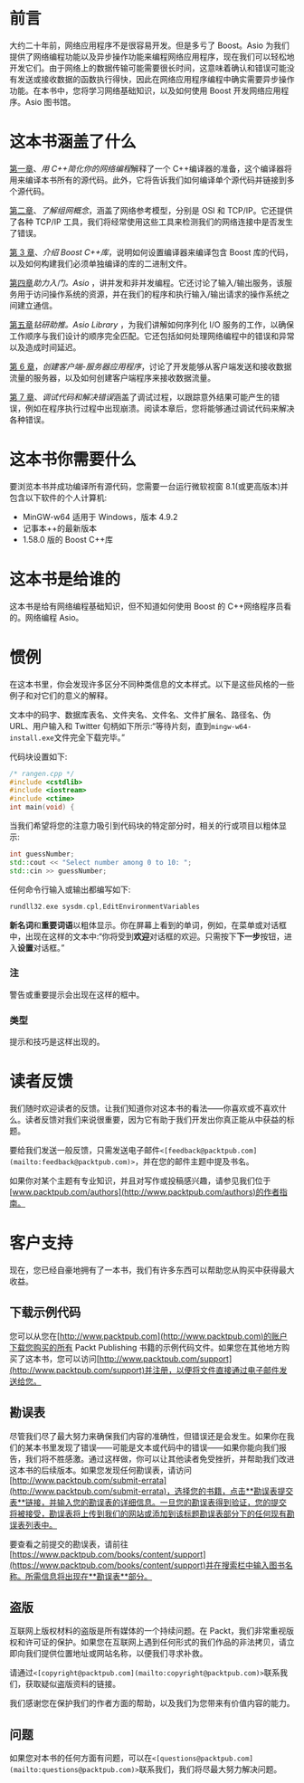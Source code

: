 # 前言

大约二十年前，网络应用程序不是很容易开发。但是多亏了 Boost。Asio 为我们提供了网络编程功能以及异步操作功能来编程网络应用程序，现在我们可以轻松地开发它们。由于网络上的数据传输可能需要很长时间，这意味着确认和错误可能没有发送或接收数据的函数执行得快，因此在网络应用程序编程中确实需要异步操作功能。在本书中，您将学习网络基础知识，以及如何使用 Boost 开发网络应用程序。Asio 图书馆。

# 这本书涵盖了什么

[第一章](1.html#page "Chapter 1. Simplifying Your Network Programming in C++")、*用 C++简化你的网络编程*解释了一个 C++编译器的准备，这个编译器将用来编译本书所有的源代码。此外，它将告诉我们如何编译单个源代码并链接到多个源代码。

[第二章](2.html#page "Chapter 2. Understanding the Networking Concepts")、*了解组网概念*，涵盖了网络参考模型，分别是 OSI 和 TCP/IP。它还提供了各种 TCP/IP 工具，我们将经常使用这些工具来检测我们的网络连接中是否发生了错误。

[第 3 章](3.html#page "Chapter 3. Introducing the Boost C++ Libraries")、*介绍 Boost C++库*，说明如何设置编译器来编译包含 Boost 库的代码，以及如何构建我们必须单独编译的库的二进制文件。

[第四章](4.html#page "Chapter 4. Getting Started with Boost.Asio")*助力入门。Asio* ，讲并发和非并发编程。它还讨论了输入/输出服务，该服务用于访问操作系统的资源，并在我们的程序和执行输入/输出请求的操作系统之间建立通信。

[第五章](5.html#page "Chapter 5. Delving into the Boost.Asio Library")*钻研助推。Asio Library* ，为我们讲解如何序列化 I/O 服务的工作，以确保工作顺序与我们设计的顺序完全匹配。它还包括如何处理网络编程中的错误和异常以及造成时间延迟。

[第 6 章](6.html#page "Chapter 6. Creating a Client-server Application")，*创建客户端-服务器应用程序*，讨论了开发能够从客户端发送和接收数据流量的服务器，以及如何创建客户端程序来接收数据流量。

[第 7 章](7.html#page "Chapter 7. Debugging the Code and Solving the Error")、*调试代码和解决错误*涵盖了调试过程，以跟踪意外结果可能产生的错误，例如在程序执行过程中出现崩溃。阅读本章后，您将能够通过调试代码来解决各种错误。

# 这本书你需要什么

要浏览本书并成功编译所有源代码，您需要一台运行微软视窗 8.1(或更高版本)并包含以下软件的个人计算机:

*   MinGW-w64 适用于 Windows，版本 4.9.2
*   记事本++的最新版本
*   1.58.0 版的 Boost C++库

# 这本书是给谁的

这本书是给有网络编程基础知识，但不知道如何使用 Boost 的 C++网络程序员看的。网络编程 Asio。

# 惯例

在这本书里，你会发现许多区分不同种类信息的文本样式。以下是这些风格的一些例子和对它们的意义的解释。

文本中的码字、数据库表名、文件夹名、文件名、文件扩展名、路径名、伪 URL、用户输入和 Twitter 句柄如下所示:“等待片刻，直到`mingw-w64-install.exe`文件完全下载完毕。”

代码块设置如下:

```cpp
/* rangen.cpp */
#include <cstdlib>
#include <iostream>
#include <ctime>
int main(void) {
```

当我们希望将您的注意力吸引到代码块的特定部分时，相关的行或项目以粗体显示:

```cpp
int guessNumber;
std::cout << "Select number among 0 to 10: ";
std::cin >> guessNumber;

```

任何命令行输入或输出都编写如下:

```cpp
rundll32.exe sysdm.cpl,EditEnvironmentVariables

```

**新名词**和**重要词语**以粗体显示。你在屏幕上看到的单词，例如，在菜单或对话框中，出现在这样的文本中:“你将受到**欢迎**对话框的欢迎。只需按下**下一步**按钮，进入**设置**对话框。”

### 注

警告或重要提示会出现在这样的框中。

### 类型

提示和技巧是这样出现的。

# 读者反馈

我们随时欢迎读者的反馈。让我们知道你对这本书的看法——你喜欢或不喜欢什么。读者反馈对我们来说很重要，因为它有助于我们开发出你真正能从中获益的标题。

要给我们发送一般反馈，只需发送电子邮件`<[feedback@packtpub.com](mailto:feedback@packtpub.com)>`，并在您的邮件主题中提及书名。

如果你对某个主题有专业知识，并且对写作或投稿感兴趣，请参见我们位于[www.packtpub.com/authors](http://www.packtpub.com/authors)的作者指南。

# 客户支持

现在，您已经自豪地拥有了一本书，我们有许多东西可以帮助您从购买中获得最大收益。

## 下载示例代码

您可以从您在[http://www.packtpub.com](http://www.packtpub.com)的账户下载您购买的所有 Packt Publishing 书籍的示例代码文件。如果您在其他地方购买了这本书，您可以访问[http://www.packtpub.com/support](http://www.packtpub.com/support)并注册，以便将文件直接通过电子邮件发送给您。

## 勘误表

尽管我们尽了最大努力来确保我们内容的准确性，但错误还是会发生。如果你在我们的某本书里发现了错误——可能是文本或代码中的错误——如果你能向我们报告，我们将不胜感激。通过这样做，你可以让其他读者免受挫折，并帮助我们改进这本书的后续版本。如果您发现任何勘误表，请访问[http://www.packtpub.com/submit-errata](http://www.packtpub.com/submit-errata)，选择您的书籍，点击**勘误表提交表**链接，并输入您的勘误表的详细信息。一旦您的勘误表得到验证，您的提交将被接受，勘误表将上传到我们的网站或添加到该标题勘误表部分下的任何现有勘误表列表中。

要查看之前提交的勘误表，请前往[https://www.packtpub.com/books/content/support](https://www.packtpub.com/books/content/support)并在搜索栏中输入图书名称。所需信息将出现在**勘误表**部分。

## 盗版

互联网上版权材料的盗版是所有媒体的一个持续问题。在 Packt，我们非常重视版权和许可证的保护。如果您在互联网上遇到任何形式的我们作品的非法拷贝，请立即向我们提供位置地址或网站名称，以便我们寻求补救。

请通过`<[copyright@packtpub.com](mailto:copyright@packtpub.com)>`联系我们，获取疑似盗版资料的链接。

我们感谢您在保护我们的作者方面的帮助，以及我们为您带来有价值内容的能力。

## 问题

如果您对本书的任何方面有问题，可以在`<[questions@packtpub.com](mailto:questions@packtpub.com)>`联系我们，我们将尽最大努力解决问题。